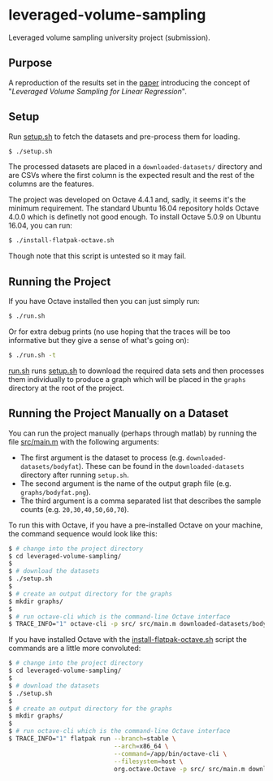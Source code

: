 # leveraged-volume-sampling

Leveraged volume sampling university project (submission).

## Purpose
A reproduction of the results set in the [paper](https://arxiv.org/abs/1802.06749) introducing the concept of "*Leveraged Volume Sampling for Linear Regression*".

## Setup
Run [setup.sh](setup.sh) to fetch the datasets and pre-process them for loading.
```bash
$ ./setup.sh
```
The processed datasets are placed in a `downloaded-datasets/` directory and are CSVs where the first column is the expected result and the rest of the columns are the features.

The project was developed on Octave 4.4.1 and, sadly, it seems it's the minimum requirement.
The standard Ubuntu 16.04 repository holds Octave 4.0.0 which is definetly not good enough.
To install Octave 5.0.9 on Ubuntu 16.04, you can run:
```bash
$ ./install-flatpak-octave.sh
```
Though note that this script is untested so it may fail.

## Running the Project
If you have Octave installed then you can just simply run:
```bash
$ ./run.sh
```

Or for extra debug prints (no use hoping that the traces will be too informative but they give a sense of what's going on):
```bash
$ ./run.sh -t
```
[run.sh](run.sh) runs [setup.sh](setup.sh) to download the required data sets and then processes them individually
to produce a graph which will be placed in the `graphs` directory at the root of the project.

## Running the Project Manually on a Dataset
You can run the project manually (perhaps through matlab) by running the file [src/main.m](src/main.m) with the following arguments:
* The first argument is the dataset to process (e.g. `downloaded-datasets/bodyfat`). These can be found in the `downloaded-datasets` directory after running `setup.sh`.
* The second argument is the name of the output graph file (e.g. `graphs/bodyfat.png`).
* The third argument is a comma separated list that describes the sample counts (e.g. `20,30,40,50,60,70`).

To run this with Octave, if you have a pre-installed Octave on your machine, the command sequence would look like this:
```bash
$ # change into the project directory
$ cd leveraged-volume-sampling/
$
$ # download the datasets
$ ./setup.sh
$
$ # create an output directory for the graphs
$ mkdir graphs/
$
$ # run octave-cli which is the command-line Octave interface
$ TRACE_INFO="1" octave-cli -p src/ src/main.m downloaded-datasets/bodyfat graphs/bodyfat.png 20,30,40,50,60,70
```

If you have installed Octave with the [install-flatpak-octave.sh](install-flatpak-octave.sh) script the commands are a little more convoluted:
```bash
$ # change into the project directory
$ cd leveraged-volume-sampling/
$
$ # download the datasets
$ ./setup.sh
$
$ # create an output directory for the graphs
$ mkdir graphs/
$
$ # run octave-cli which is the command-line Octave interface
$ TRACE_INFO="1" flatpak run --branch=stable \
                             --arch=x86_64 \
                             --command=/app/bin/octave-cli \
                             --filesystem=host \
                             org.octave.Octave -p src/ src/main.m downloaded-datasets/bodyfat graphs/bodyfat.png 20,30,40,50,60,70
```

